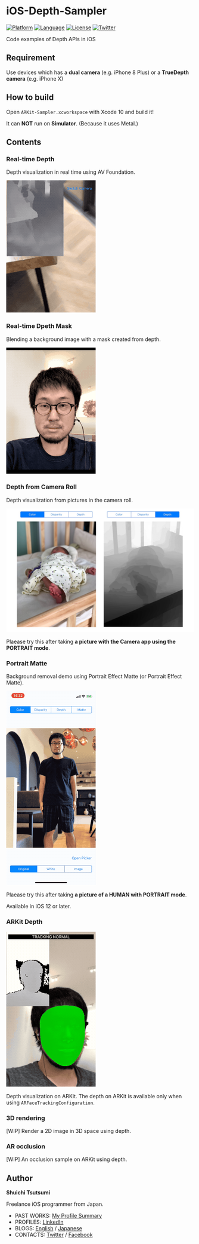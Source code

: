 # iOS-Depth-Sampler

[![Platform](http://img.shields.io/badge/platform-ios-blue.svg?style=flat
)](https://developer.apple.com/iphone/index.action)
[![Language](http://img.shields.io/badge/language-swift-brightgreen.svg?style=flat
)](https://developer.apple.com/swift)
[![License](http://img.shields.io/badge/license-MIT-lightgrey.svg?style=flat
)](http://mit-license.org)
[![Twitter](https://img.shields.io/badge/twitter-@shu223-blue.svg?style=flat)](http://twitter.com/shu223)

Code examples of Depth APIs in iOS

## Requirement

Use devices which has a **dual camera** (e.g. iPhone 8 Plus) or a **TrueDepth camera** (e.g. iPhone X)

## How to build

Open `ARKit-Sampler.xcworkspace` with Xcode 10 and build it!

It can **NOT** run on **Simulator**. (Because it uses Metal.)


## Contents

### Real-time Depth

Depth visualization in real time using AV Foundation.

![](README_resources/depth_1.gif)

### Real-time Dpeth Mask

Blending a background image with a mask created from depth.

![](README_resources/blend.gif)

### Depth from Camera Roll

Depth visualization from pictures in the camera roll.

![](README_resources/depth_baby_histoeq.jpg)

Plaease try this after taking **a picture with the Camera app using the PORTRAIT mode**.

### Portrait Matte

Background removal demo using Portrait Effect Matte (or Portrait Effect Matte). 

![](README_resources/portraitmatte.gif)

Plaease try this after taking **a picture of a HUMAN with PORTRAIT mode**.

Available in iOS 12 or later.

### ARKit Depth

![](README_resources/arkit-depth.gif)

Depth visualization on ARKit. The depth on ARKit is available only when using `ARFaceTrackingConfiguration`.

### 3D rendering

[WIP] Render a 2D image in 3D space using depth.

### AR occlusion

[WIP] An occlusion sample on ARKit using depth.

## Author

**Shuichi Tsutsumi**

Freelance iOS programmer from Japan.

- PAST WORKS:  [My Profile Summary](https://medium.com/@shu223/my-profile-summary-f14bfc1e7099#.vdh0i7clr)
- PROFILES: [LinkedIn](https://www.linkedin.com/in/shuichi-tsutsumi-525b755b/)
- BLOGS: [English](https://medium.com/@shu223/) / [Japanese](http://d.hatena.ne.jp/shu223/)
- CONTACTS: [Twitter](https://twitter.com/shu223) / [Facebook](https://www.facebook.com/shuichi.tsutsumi)
